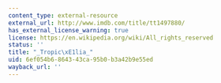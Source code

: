 ```yaml
---
content_type: external-resource
external_url: http://www.imdb.com/title/tt1497880/
has_external_license_warning: true
license: https://en.wikipedia.org/wiki/All_rights_reserved
status: ''
title: "_Tropic\xE1lia_"
uid: 6ef054b6-8643-43ca-95b0-b3a42b9e55ed
wayback_url: ''
---
```

